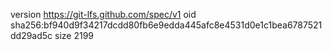 version https://git-lfs.github.com/spec/v1
oid sha256:bf940d9f34217dcdd80fb6e9edda445afc8e4531d0e1c1bea6787521dd29ad5c
size 2199
